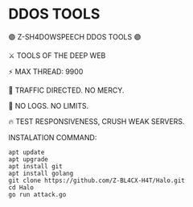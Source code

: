 # DDOS TOOLS
🟣 Z-SH4DOWSPEECH DDOS TOOLS 🟣

⚔️ TOOLS OF THE DEEP WEB

⚡ MAX THREAD: 9900

🎯 TRAFFIC DIRECTED. NO MERCY.

🚫 NO LOGS. NO LIMITS.

🔥 TEST RESPONSIVENESS, CRUSH WEAK SERVERS.

INSTALATION COMMAND:
```
apt update
apt upgrade
apt install git
apt install golang
git clone https://github.com/Z-BL4CX-H4T/Halo.git
cd Halo
go run attack.go
```

